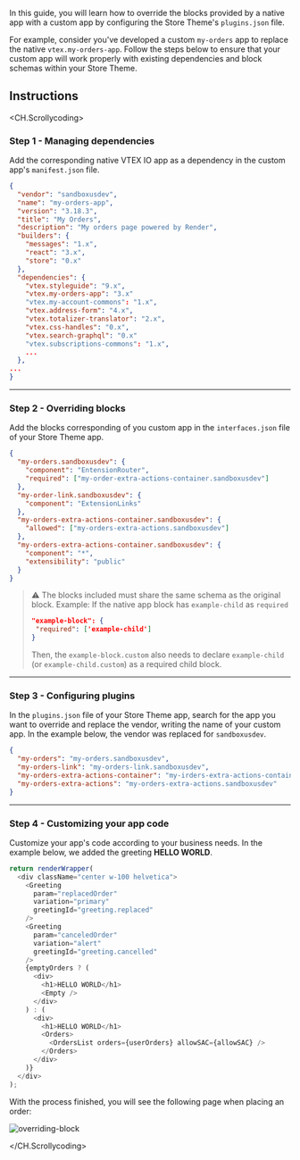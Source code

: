 In this guide, you will learn how to override the blocks provided by a native app with a custom app by configuring the Store Theme's `plugins.json` file.

For example, consider you've developed a custom `my-orders` app to replace the native `vtex.my-orders-app`. Follow the steps below to ensure that your custom app will work properly with existing dependencies and block schemas within your Store Theme.

## Instructions

<CH.Scrollycoding>

### Step 1 - Managing dependencies

Add the corresponding native VTEX IO app as a dependency in the custom app's `manifest.json` file.

```json manifest.json/dependencies focus=14
{
  "vendor": "sandboxusdev",
  "name": "my-orders-app",
  "version": "3.18.3",
  "title": "My Orders",
  "description": "My orders page powered by Render",
  "builders": {
    "messages": "1.x",
    "react": "3.x",
    "store": "0.x"
  },
  "dependencies": {
    "vtex.styleguide": "9.x",
    "vtex.my-orders-app": "3.x"
    "vtex.my-account-commons": "1.x",
    "vtex.address-form": "4.x",
    "vtex.totalizer-translator": "2.x",
    "vtex.css-handles": "0.x",
    "vtex.search-graphql": "0.x"
    "vtex.subscriptions-commons": "1.x",
    ...
  },
...
}
```
---

### Step 2 - Overriding blocks

Add the blocks corresponding of you custom app in the `interfaces.json` file of your Store Theme app.

```json store/interfaces.json
{
  "my-orders.sandboxusdev": {
    "component": "EntensionRouter",
    "required": ["my-order-extra-actions-container.sandboxusdev"]
  },
  "my-order-link.sandboxusdev": {
    "component": "ExtensionLinks"
  },
  "my-orders-extra-actions-container.sandboxusdev": {
    "allowed": ["my-orders-extra-actions.sandboxusdev"]
  },
  "my-orders-extra-actions-container.sandboxusdev": {
    "component": "*",
    "extensibility": "public"
  }
}
```

>⚠ The blocks included must share the same schema as the original block. Example: If the native app block has `example-child` as `required`
>
> ```json
> "example-block": {
>  "required": ['example-child']
>}
>```
> Then, the  `example-block.custom` also needs to declare `example-child` (or `example-child.custom`) as a required child block.

---

### Step 3 - Configuring plugins

In the `plugins.json` file of your Store Theme app, search for the app you want to override and replace the vendor, writing the name of your custom app. In the example below, the vendor was replaced for `sandboxusdev`.

```json store/plugins.json
{
  "my-orders": "my-orders.sandboxusdev",
  "my-orders-link": "my-orders-link.sandboxusdev",
  "my-orders-extra-actions-container": "my-irders-extra-actions-container.sandoxusdev",
  "my-orders-extra-actions": "my-orders-extra-actions.sandboxusdev"
}
```

---

### Step 4 - Customizing your app code

Customize your app's code according to your business needs. In the example below, we added the greeting **HELLO WORLD**.

```js react/pages/MyOrders.js focus=15,20
return renderWrapper(
  <div className="center w-100 helvetica">
    <Greeting
      param="replacedOrder"
      variation="primary"
      greetingId="greeting.replaced"
    />
    <Greeting
      param="canceledOrder"
      variation="alert"
      greetingId="greeting.cancelled"
    />
    {emptyOrders ? (
      <div>
        <h1>HELLO WORLD</h1>
        <Empty />
      </div>
    ) : (
      <div>
        <h1>HELLO WORLD</h1>
        <Orders>
          <OrdersList orders={userOrders} allowSAC={allowSAC} />
        </Orders>
      </div>
    )}
  </div>
);
```

With the process finished, you will see the following page when placing an order:

![overriding-block](https://cdn.jsdelivr.net/gh/vtexdocs/dev-portal-content@main/docs/guides/vtex-io/Storefront-Guides/images/overriding-blocks.png)

</CH.Scrollycoding>
